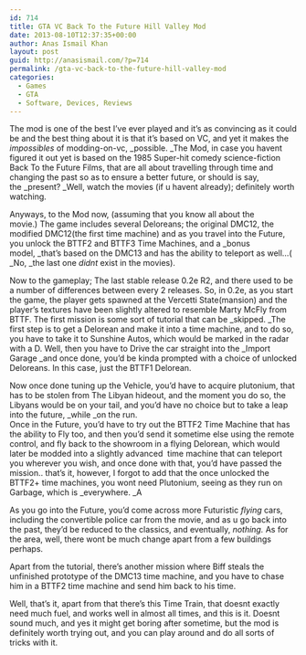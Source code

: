 ```yaml
---
id: 714
title: GTA VC Back To the Future Hill Valley Mod
date: 2013-08-10T12:37:35+00:00
author: Anas Ismail Khan
layout: post
guid: http://anasismail.com/?p=714
permalink: /gta-vc-back-to-the-future-hill-valley-mod
categories:
  - Games
  - GTA
  - Software, Devices, Reviews
---
```

The mod is one of the best I&#8217;ve ever played and it&#8217;s as convincing as it could be and the best thing about it is that it&#8217;s based on VC, and yet it makes the _impossibles_ of modding-on-vc, _possible. _The Mod, in case you havent figured it out yet is based on the 1985 Super-hit comedy science-fiction Back To the Future Films, that are all about travelling through time and changing the past so as to ensure a better future, or should is say, the _present? _Well, watch the movies (if u havent already); definitely worth watching.

Anyways, to the Mod now, (assuming that you know all about the movie.) The game includes several Deloreans; the original DMC12, the modified DMC12(the first time machine) and as you travel into the Future, you unlock the BTTF2 and BTTF3 Time Machines, and a _bonus model, _that&#8217;s based on the DMC13 and has the ability to teleport as well&#8230;( _No, _the last one _didnt_ exist in the movies).

Now to the gameplay; The last stable release 0.2e R2, and there used to be a number of differences between every 2 releases. So, in 0.2e, as you start the game, the player gets spawned at the Vercetti State(mansion) and the player&#8217;s textures have been slightly altered to resemble Marty McFly from BTTF. The first mission is some sort of tutorial that can be _skipped. _The first step is to get a Delorean and make it into a time machine, and to do so, you have to take it to Sunshine Autos, which would be marked in the radar with a D. Well, then you have to Drive the car straight into the _Import Garage _and once done, you&#8217;d be kinda prompted with a choice of unlocked Deloreans. In this case, just the BTTF1 Delorean.

Now once done tuning up the Vehicle, you&#8217;d have to acquire plutonium, that has to be stolen from The Libyan hideout, and the moment you do so, the Libyans would be on your tail, and you&#8217;d have no choice but to take a leap into the future, _while _on the run.  
Once in the Future, you&#8217;d have to try out the BTTF2 Time Machine that has the ability to Fly too, and then you&#8217;d send it sometime else using the remote control, and fly back to the showroom in a flying Delorean, which would later be modded into a slightly advanced  time machine that can teleport you wherever you wish, and once done with that, you&#8217;d have passed the mission.. that&#8217;s it, however, I forgot to add that the once unlocked the BTTF2+ time machines, you wont need Plutonium, seeing as they run on Garbage, which is _everywhere. _A

As you go into the Future, you&#8217;d come across more Futuristic _flying_ cars, including the convertible police car from the movie, and as u go back into the past, they&#8217;d be reduced to the classics, and eventually, _nothing._ As for the area, well, there wont be much change apart from a few buildings perhaps.

Apart from the tutorial, there&#8217;s another mission where Biff steals the unfinished prototype of the DMC13 time machine, and you have to chase him in a BTTF2 time machine and send him back to his time.

Well, that&#8217;s it, apart from that there&#8217;s this Time Train, that doesnt exactly need much fuel, and works well in almost all times, and this is it. Doesnt sound much, and yes it might get boring after sometime, but the mod is definitely worth trying out, and you can play around and do all sorts of tricks with it.